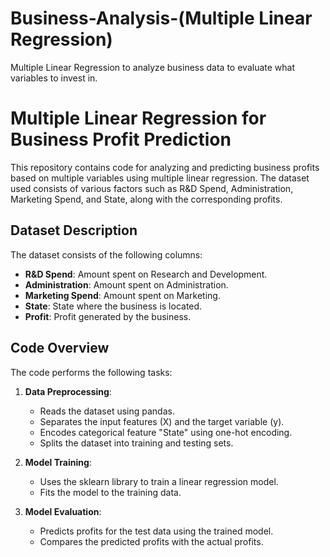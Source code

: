 # Business-Analysis-(Multiple Linear Regression)
Multiple Linear Regression to analyze business data to evaluate what variables to invest in. 

# Multiple Linear Regression for Business Profit Prediction

This repository contains code for analyzing and predicting business profits based on multiple variables using multiple linear regression. The dataset used consists of various factors such as R&D Spend, Administration, Marketing Spend, and State, along with the corresponding profits.

## Dataset Description

The dataset consists of the following columns:

- **R&D Spend**: Amount spent on Research and Development.
- **Administration**: Amount spent on Administration.
- **Marketing Spend**: Amount spent on Marketing.
- **State**: State where the business is located.
- **Profit**: Profit generated by the business.

## Code Overview

The code performs the following tasks:

1. **Data Preprocessing**:
    - Reads the dataset using pandas.
    - Separates the input features (X) and the target variable (y).
    - Encodes categorical feature "State" using one-hot encoding.
    - Splits the dataset into training and testing sets.

2. **Model Training**:
    - Uses the sklearn library to train a linear regression model.
    - Fits the model to the training data.

3. **Model Evaluation**:
    - Predicts profits for the test data using the trained model.
    - Compares the predicted profits with the actual profits.
